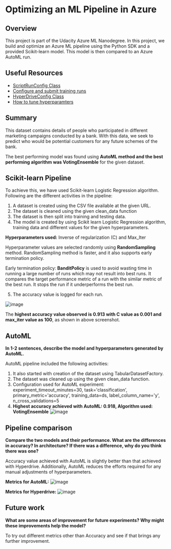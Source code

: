 # Optimizing an ML Pipeline in Azure
## Overview
This project is part of the Udacity Azure ML Nanodegree.
In this project, we build and optimize an Azure ML pipeline using the Python SDK and a provided Scikit-learn model.
This model is then compared to an Azure AutoML run.
## Useful Resources
- [ScriptRunConfig Class](https://docs.microsoft.com/en-us/python/api/azureml-core/azureml.core.scriptrunconfig?view=azure-ml-py)
- [Configure and submit training runs](https://docs.microsoft.com/en-us/azure/machine-learning/how-to-set-up-training-targets)
- [HyperDriveConfig Class](https://docs.microsoft.com/en-us/python/api/azureml-train-core/azureml.train.hyperdrive.hyperdriveconfig?view=azure-ml-py)
- [How to tune hyperparamters](https://docs.microsoft.com/en-us/azure/machine-learning/how-to-tune-hyperparameters)
## Summary
This dataset contains details of people who participated in different marketing campaigns conducted by a bank. With this data, we seek to predict who would be potential customers for any future schemes of the bank.

The best performing model was found using **AutoML method and the best performing algorithm was VotingEnsemble** for the given dataset.
## Scikit-learn Pipeline
To achieve this, we have used Scikit-learn Logistic Regression algorithm. Following are the different activities in the pipeline:
1. A dataset is created using the CSV file available at the given URL. 
2. The dataset is cleaned using the given clean_data function
3. The dataset is then split into training and testing data.
4. The model is created by using Scikit learn Logistic Regression algorithm, training data and different values for the given hyperparameters. 

**Hyperparameters used:**
Inverse of regularization (C) and Max_Iter

Hyperparameter values are selected randomly using **RandomSampling** method. RandomSampling method is faster, and it also supports early termination policy.

Early termination policy: **BanditPolicy** is used to avoid wasting time in running a large number of runs which may not result into best runs. It compares the target performance metric of a run with the similar metric of the best run. It stops the run if it underperforms the best run.

5. The accuracy value is logged for each run.

![image](https://user-images.githubusercontent.com/109726862/180614709-eb735ae5-a497-41b3-9883-e9fa395021ed.png)

The **highest accuracy value observed is 0.913 with C value as 0.001 and max_iter value as 100**, as shown in above screenshot.

## AutoML
**In 1-2 sentences, describe the model and hyperparameters generated by AutoML.**

AutoML pipeline included the following activities:
1.	It also started with creation of the dataset using TabularDatasetFactory.
2.	The dataset was cleaned up using the given clean_data function.
3.	Configuration used for AutoML experiment:
	experiment_timeout_minutes=30,
    	task='classification',
    	primary_metric='accuracy',
    	training_data=ds,
    	label_column_name='y',
    	n_cross_validations=5
4.	**Highest accuracy achieved with AutoML: 0.918, Algorithm used: VotingEnsemble**
![image](https://user-images.githubusercontent.com/109726862/180614832-0ba71bc3-866c-4352-8f31-dbca9ff19749.png)
 
## Pipeline comparison
**Compare the two models and their performance. What are the differences in accuracy? In architecture? If there was a difference, why do you think there was one?**

Accuracy value achieved with AutoML is slightly better than that achieved with Hyperdrive. Additionally, AutoML reduces the efforts required for any manual adjustments of hyperparameters.

**Metrics for AutoML:**
![image](https://user-images.githubusercontent.com/109726862/180614866-da0177d4-98c0-4a2d-a0c7-b0fa290db645.png)

**Metrics for Hyperdrive:**
![image](https://user-images.githubusercontent.com/109726862/180614729-92fb70ba-7b6f-477b-8366-e3be3473deee.png)
 

## Future work
**What are some areas of improvement for future experiments? Why might these improvements help the model?**

To try out different metrics other than Accuracy and see if that brings any further improvement.




